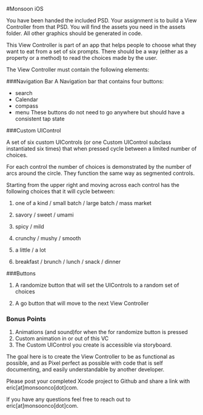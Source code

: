 #Monsoon iOS

You have been handed the included PSD.  Your assignment is to build a View Controller from that PSD.  You will find the assets you need in the assets folder.  All other graphics should be generated in code.  

This View Controller is part of an app that helps people to choose what they want to eat from a set of six prompts.  There should be a way (either as a property or a method) to read the choices made by the user.  

The View Controller must contain the following elements:

###Navigation Bar
A Navigation bar that contains four buttons:
- search
- Calendar
- compass
- menu
These buttons do not need to go anywhere but should have a consistent tap state

###Custom UIControl

A set of six custom UIControls (or one Custom UIControl subclass instantiated six times) that when pressed cycle between a limited number of choices.  

For each control the number of choices is demonstrated by the number of arcs around the circle.  They function the same way as segmented controls.  

Starting from the upper right and moving across each control has the following choices that it will cycle between:

1. one of a kind / small batch / large batch / mass market

2. savory / sweet / umami

3. spicy / mild

4. crunchy / mushy / smooth

5. a little / a lot

6. breakfast / brunch / lunch / snack / dinner


###Buttons

1. A randomize button that will set the UIControls to a random set of choices

2. A go button that will move to the next View Controller

### Bonus Points
1. Animations (and sound)for when the for randomize button is pressed 
2. Custom animation in or out of this VC
3. The Custom UIControl you create is accessible via storyboard. 

The goal here is to create the View Controller to be as functional as possible, and as Pixel perfect as possible with code that is self documenting, and easily understandable by another developer.  

Please post your completed Xcode project to Github and share a link with eric[at]monsoonco[dot]com. 

If you have any questions feel free to reach out to eric[at]monsoonco[dot]com. 

